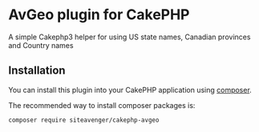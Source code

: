 # AvGeo plugin for CakePHP
A simple Cakephp3 helper for using US state names, Canadian provinces and Country names


## Installation

You can install this plugin into your CakePHP application using [composer](http://getcomposer.org).

The recommended way to install composer packages is:

```
composer require siteavenger/cakephp-avgeo
```
